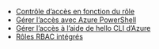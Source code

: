 * [Contrôle d’accès en fonction du rôle](../articles/active-directory/role-based-access-control-configure.md)
* [Gérer l’accès avec Azure PowerShell](../articles/active-directory/role-based-access-control-manage-access-powershell.md)
* [Gérer l’accès à l’aide de hello CLI d’Azure](../articles/active-directory/role-based-access-control-manage-access-azure-cli.md)
* [Rôles RBAC intégrés](../articles/active-directory/role-based-access-built-in-roles.md)

